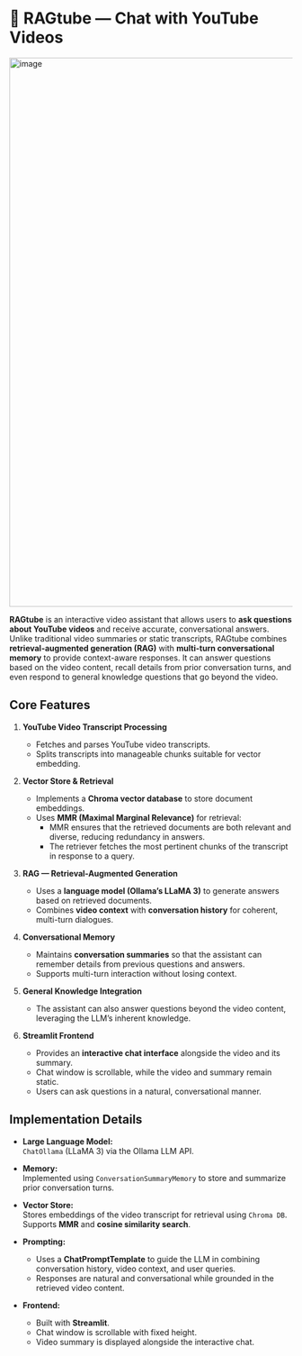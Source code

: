 # 🎥 RAGtube — Chat with YouTube Videos

<img width="1919" height="975" alt="image" src="https://github.com/user-attachments/assets/12261a86-5312-4d70-8366-aaec5800eb40" />

**RAGtube** is an interactive video assistant that allows users to **ask questions about YouTube videos** and receive accurate, conversational answers. Unlike traditional video summaries or static transcripts, RAGtube combines **retrieval-augmented generation (RAG)** with **multi-turn conversational memory** to provide context-aware responses. It can answer questions based on the video content, recall details from prior conversation turns, and even respond to general knowledge questions that go beyond the video.

## Core Features

1. **YouTube Video Transcript Processing**
   - Fetches and parses YouTube video transcripts.
   - Splits transcripts into manageable chunks suitable for vector embedding.

2. **Vector Store & Retrieval**
   - Implements a **Chroma vector database** to store document embeddings.
   - Uses **MMR (Maximal Marginal Relevance)** for retrieval:
     - MMR ensures that the retrieved documents are both relevant and diverse, reducing redundancy in answers.
     - The retriever fetches the most pertinent chunks of the transcript in response to a query.

3. **RAG — Retrieval-Augmented Generation**
   - Uses a **language model (Ollama’s LLaMA 3)** to generate answers based on retrieved documents.
   - Combines **video context** with **conversation history** for coherent, multi-turn dialogues.

4. **Conversational Memory**
   - Maintains **conversation summaries** so that the assistant can remember details from previous questions and answers.
   - Supports multi-turn interaction without losing context.

5. **General Knowledge Integration**
   - The assistant can also answer questions beyond the video content, leveraging the LLM’s inherent knowledge.

6. **Streamlit Frontend**
   - Provides an **interactive chat interface** alongside the video and its summary.
   - Chat window is scrollable, while the video and summary remain static.
   - Users can ask questions in a natural, conversational manner.

## Implementation Details

- **Large Language Model:**  
  `ChatOllama` (LLaMA 3) via the Ollama LLM API.

- **Memory:**  
  Implemented using `ConversationSummaryMemory` to store and summarize prior conversation turns.

- **Vector Store:**  
  Stores embeddings of the video transcript for retrieval using `Chroma DB`. Supports **MMR** and **cosine similarity search**.

- **Prompting:**  
  - Uses a **ChatPromptTemplate** to guide the LLM in combining conversation history, video context, and user queries.
  - Responses are natural and conversational while grounded in the retrieved video content.

- **Frontend:**  
  - Built with **Streamlit**.
  - Chat window is scrollable with fixed height.
  - Video summary is displayed alongside the interactive chat.
